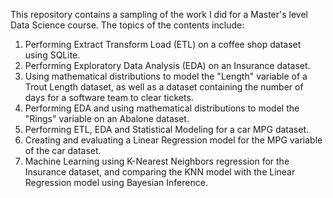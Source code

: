 This repository contains a sampling of the work I did for a Master's level Data Science course. The topics of the contents include:

1. Performing Extract Transform Load (ETL) on a coffee shop dataset using SQLite.
2. Performing Exploratory Data Analysis (EDA) on an Insurance dataset.
3. Using mathematical distributions to model the "Length" variable of a Trout Length dataset, as well as a dataset containing the number of days for a software team to clear tickets.
4. Performing EDA and using mathematical distributions to model the "Rings" variable on an Abalone dataset.
5. Performing ETL, EDA and Statistical Modeling for a car MPG dataset.
6. Creating and evaluating a Linear Regression model for the MPG variable of the car dataset.
7. Machine Learning using K-Nearest Neighbors regression for the Insurance dataset, and comparing the KNN model with the Linear Regression model using Bayesian Inference.
